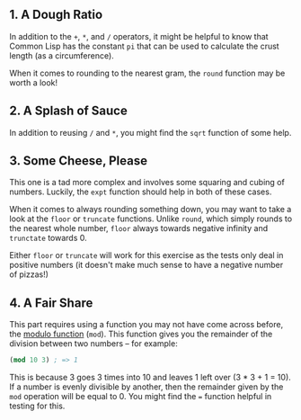 ## 1. A Dough Ratio

In addition to the `+`, `*`, and `/` operators, it might be
helpful to know that Common Lisp has the constant `pi` that can be used to
calculate the crust length (as a circumference).

When it comes to rounding to the nearest gram, the `round` function may be worth
a look!

## 2. A Splash of Sauce

In addition to reusing `/` and `*`, you might find the `sqrt` function of some
help.

## 3. Some Cheese, Please

This one is a tad more complex and involves some squaring and cubing of
numbers. Luckily, the `expt` function should help in both of these cases.

When it comes to always rounding something down, you may want to take a look at
the `floor` or `truncate` functions. Unlike `round`, which simply rounds to the
nearest whole number, `floor` always towards negative infinity and `trunctate`
towards 0.

Either `floor` or `truncate` will work for this exercise as the tests only deal
in positive numbers (it doesn't make much sense to have a negative number of
pizzas!)

## 4. A Fair Share

This part requires using a function you may not have come across before, the
[modulo function](https://en.wikipedia.org/wiki/Modulo_operation) (`mod`). This
function gives you the remainder of the division between two numbers – for
example:

```lisp
(mod 10 3) ; => 1
```

This is because 3 goes 3 times into 10 and leaves 1 left over (3 * 3 + 1 =
10). If a number is evenly divisible by another, then the remainder given by the
`mod` operation will be equal to 0. You might find the `=` function helpful in
testing for this.
